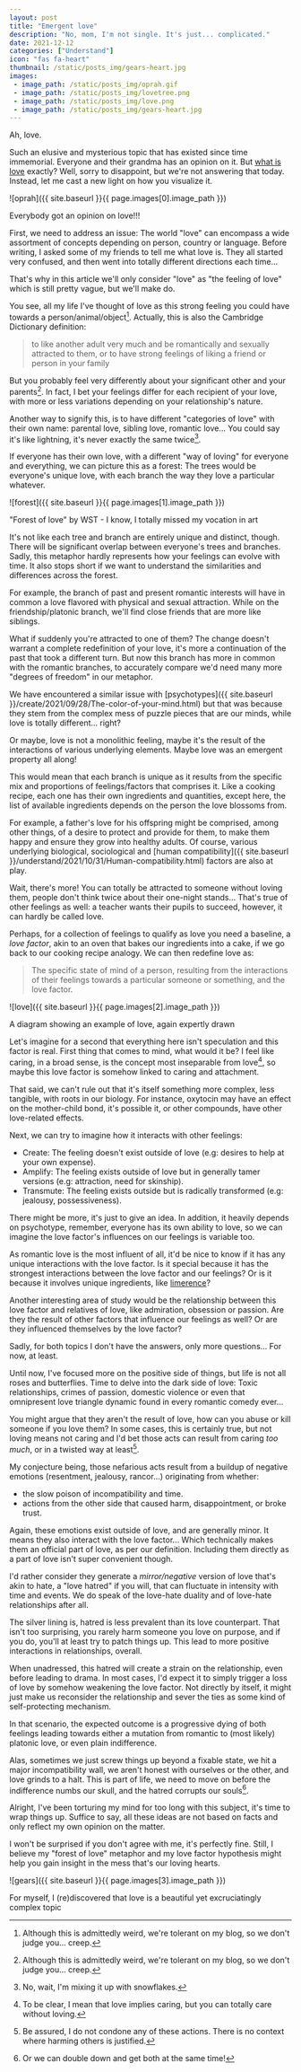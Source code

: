 ```yaml
---
layout: post
title: "Emergent love"
description: "No, mom, I'm not single. It's just... complicated."
date: 2021-12-12
categories: ["Understand"]
icon: "fas fa-heart"
thumbnail: /static/posts_img/gears-heart.jpg
images:
 - image_path: /static/posts_img/oprah.gif
 - image_path: /static/posts_img/lovetree.png
 - image_path: /static/posts_img/love.png
 - image_path: /static/posts_img/gears-heart.jpg
---
```


Ah, love.

Such an elusive and mysterious topic that has existed since time immemorial. Everyone and their grandma has an opinion on it. But [what is love](https://www.youtube.com/watch?v=HEXWRTEbj1I) exactly? Well, sorry to disappoint, but we're not answering that today. Instead, let me cast a new light on how you visualize it.

![oprah]({{ site.baseurl }}{{ page.images[0].image_path }})
<p class="legend">Everybody got an opinion on love!!!</p>

First, we need to address an issue: The world "love" can encompass a wide assortment of concepts depending on person, country or language. Before writing, I asked some of my friends to tell me what love is. They all started very confused, and then went into totally different directions each time...

That's why in this article we'll only consider "love" as "the feeling of love" which is still pretty vague, but we'll make do.

You see, all my life I've thought of love as this strong feeling you could have towards a person/animal/object[^1]. Actually, this is also the Cambridge Dictionary definition:

> to like another adult very much and be romantically and sexually attracted to them, or to have strong feelings of liking a friend or person in your family

But you probably feel very differently about your significant other and your parents[^1]. In fact, I bet your feelings differ for each recipient of your love, with more or less variations depending on your relationship's nature.

Another way to signify this, is to have different "categories of love" with their own name: parental love, sibling love, romantic love... You could say it's like lightning, it's never exactly the same twice[^2].

If everyone has their own love, with a different "way of loving" for everyone and everything, we can picture this as a forest: The trees would be everyone's unique love, with each branch the way they love a particular whatever.

![forest]({{ site.baseurl }}{{ page.images[1].image_path }})
<p class="legend">"Forest of love" by WST - I know, I totally missed my vocation in art</p>

It's not like each tree and branch are entirely unique and distinct, though. There will be significant overlap between everyone's trees and branches. Sadly, this metaphor hardly represents how your feelings can evolve with time. It also stops short if we want to understand the similarities and differences across the forest.

For example, the branch of past and present romantic interests will have in common a love flavored with physical and sexual attraction. While on the friendship/platonic branch, we'll find close friends that are more like siblings.

What if suddenly you're attracted to one of them? The change doesn't warrant a complete redefinition of your love, it's more a continuation of the past that took a different turn. But now this branch has more in common with the romantic branches, to accurately compare we'd need many more "degrees of freedom" in our metaphor.

We have encountered a similar issue with [psychotypes]({{ site.baseurl }}/create/2021/09/28/The-color-of-your-mind.html) but that was because they stem from the complex mess of puzzle pieces that are our minds, while love is totally different... right?

Or maybe, love is not a monolithic feeling, maybe it's the result of the interactions of various underlying elements. Maybe love was an emergent property all along!

This would mean that each branch is unique as it results from the specific mix and proportions of feelings/factors that comprises it. Like a cooking recipe, each one has their own ingredients and quantities, except here, the list of available ingredients depends on the person the love blossoms from.

For example, a father's love for his offspring might be comprised, among other things, of a desire to protect and provide for them, to make them happy and ensure they grow into healthy adults. Of course, various underlying biological, sociological and [human compatibility]({{ site.baseurl }}/understand/2021/10/31/Human-compatibility.html) factors are also at play.

Wait, there's more! You can totally be attracted to someone without loving them, people don't think twice about their one-night stands... That's true of other feelings as well: a teacher wants their pupils to succeed, however, it can hardly be called love.

Perhaps, for a collection of feelings to qualify as love you need a baseline, a *love factor*, akin to an oven that bakes our ingredients into a cake, if we go back to our cooking recipe analogy. We can then redefine love as:

> The specific state of mind of a person, resulting from the interactions of their feelings towards a particular someone or something, and the love factor.

![love]({{ site.baseurl }}{{ page.images[2].image_path }})
<p class="legend">A diagram showing an example of love, again expertly drawn</p>

Let's imagine for a second that everything here isn't speculation and this factor is real. First thing that comes to mind, what would it be? I feel like caring, in a broad sense, is the concept most inseparable from love[^3], so maybe this love factor is somehow linked to caring and attachment.

That said, we can't rule out that it's itself something more complex, less tangible, with roots in our biology. For instance, oxytocin may have an effect on the mother-child bond, it's possible it, or other compounds, have other love-related effects.

Next, we can try to imagine how it interacts with other feelings:
* Create: The feeling doesn't exist outside of love (e.g: desires to help at your own expense).
* Amplify: The feeling exists outside of love but in generally tamer versions (e.g: attraction, need for skinship).
* Transmute: The feeling exists outside but is radically transformed (e.g: jealousy, possessiveness).

There might be more, it's just to give an idea. In addition, it heavily depends on psychotype, remember, everyone has its own ability to love, so we can imagine the love factor's influences on our feelings is variable too.

As romantic love is the most influent of all, it'd be nice to know if it has any unique interactions with the love factor. Is it special because it has the strongest interactions between the love factor and our feelings? Or is it because it involves unique ingredients, like [limerence](https://en.wikipedia.org/wiki/Limerence)?

Another interesting area of study would be the relationship between this love factor and relatives of love, like admiration, obsession or passion. Are they the result of other factors that influence our feelings as well? Or are they influenced themselves by the love factor?

Sadly, for both topics I don't have the answers, only more questions... For now, at least.

Until now, I've focused more on the positive side of things, but life is not all roses and butterflies. Time to delve into the dark side of love: Toxic relationships, crimes of passion, domestic violence or even that omnipresent love triangle dynamic found in every romantic comedy ever...

You might argue that they aren't the result of love, how can you abuse or kill someone if you love them? In some cases, this is certainly true, but not loving means not caring and I'd bet those acts can result from caring *too much*, or in a twisted way at least[^4].

My conjecture being, those nefarious acts result from a buildup of negative emotions (resentment, jealousy, rancor...) originating from whether:
* the slow poison of incompatibility and time.
* actions from the other side that caused harm, disappointment, or broke trust.

Again, these emotions exist outside of love, and are generally minor. It means they also interact with the love factor... Which technically makes them an official part of love, as per our definition. Including them directly as a part of love isn't super convenient though.

I'd rather consider they generate a *mirror/negative* version of love that's akin to hate, a "love hatred" if you will, that can fluctuate in intensity with time and events. We do speak of the love-hate duality and of love-hate relationships after all.

The silver lining is, hatred is less prevalent than its love counterpart. That isn't too surprising, you rarely harm someone you love on purpose, and if you do, you'll at least try to patch things up. This lead to more positive interactions in relationships, overall.

When unadressed, this hatred will create a strain on the relationship, even before leading to drama. In most cases, I'd expect it to simply trigger a loss of love by somehow weakening the love factor. Not directly by itself, it might just make us reconsider the relationship and sever the ties as some kind of self-protecting mechanism.

In that scenario, the expected outcome is a progressive dying of both feelings leading towards either a mutation from romantic to (most likely) platonic love, or even plain indifference.

Alas, sometimes we just screw things up beyond a fixable state, we hit a major incompatibility wall, we aren't honest with ourselves or the other, and love grinds to a halt. This is part of life, we need to move on before the indifference numbs our skull, and the hatred corrupts our souls[^5].

Alright, I've been torturing my mind for too long with this subject, it's time to wrap things up. Suffice to say, all these ideas are not based on facts and only reflect my own opinion on the matter.

I won't be surprised if you don't agree with me, it's perfectly fine. Still, I believe my "forest of love" metaphor and my love factor hypothesis might help you gain insight in the mess that's our loving hearts.

![gears]({{ site.baseurl }}{{ page.images[3].image_path }})
<p class="legend">For myself, I (re)discovered that love is a beautiful yet excruciatingly complex topic</p>

[^1]: Although this is admittedly weird, we're tolerant on my blog, so we don't judge you... creep.
[^2]: No, wait, I'm mixing it up with snowflakes.
[^3]: To be clear, I mean that love implies caring, but you can totally care without loving.
[^4]: Be assured, I do not condone any of these actions. There is no context where harming others is justified.
[^5]: Or we can double down and get both at the same time!
